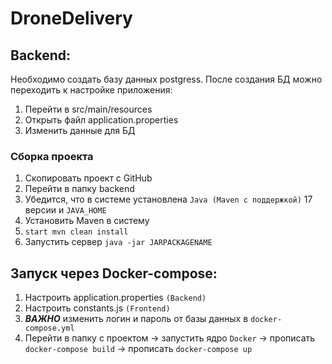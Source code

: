 # DroneDelivery
## Backend:
Необходимо создать базу данных postgress.
После создания БД можно переходить к настройке приложения:
1. Перейти в src/main/resources
2. Открыть файл application.properties
3. Изменить данные для БД
   
### Сборка проекта
1. Скопировать проект с GitHub
2. Перейти в папку backend
3. Убедится, что в системе установлена `Java (Maven с поддержкой)` 17 версии и `JAVA_HOME`
4. Установить Maven в систему
5. `start mvn clean install`
6. Запустить сервер `java -jar JARPACKAGENAME`

## Запуск через Docker-compose:
1. Настроить application.properties `(Backend)`
2. Настроить constants.js `(Frontend)`
3. ***ВАЖНО*** изменить логин и пароль от базы данных в `docker-compose.yml`
4. Перейти в папку с проектом -> запустить ядро `Docker` -> прописать `docker-compose build` -> прописать `docker-compose up`
